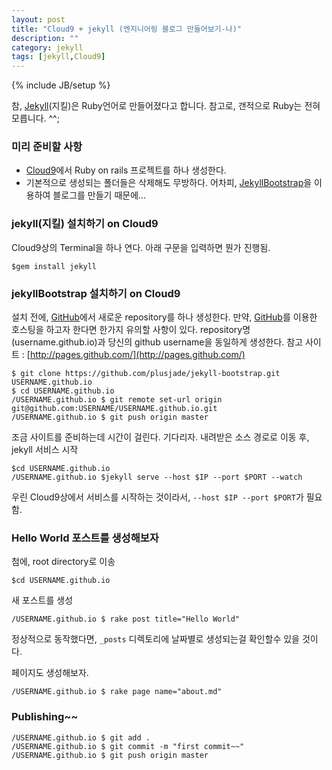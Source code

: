 ```yaml
---
layout: post
title: "Cloud9 + jekyll (엔지니어링 블로그 만들어보기-나)"
description: ""
category: jekyll
tags: [jekyll,Cloud9]
---
```

{% include JB/setup %}

참, [Jekyll](http://jekyllrb.com/)(지킬)은 Ruby언어로 만들어졌다고 합니다. 참고로, 갠적으로 Ruby는 전혀
모릅니다. ^^;

### 미리 준비할 사항
* [Cloud9](https://c9.io/)에서 Ruby on rails 프로젝트를 하나 생성한다.
* 기본적으로 생성되는 폴더들은 삭제해도 무방하다. 어차피, [JekyllBootstrap](http://jekyllbootstrap.com/)을 이용하여
  블로그를 만들기 때문에...

### jekyll(지킬) 설치하기 on Cloud9

Cloud9상의 Terminal을 하나 연다. 아래 구문을 입력하면 뭔가 진행됨.

    $gem install jekyll

### jekyllBootstrap 설치하기 on Cloud9

설치 전에, [GitHub](https://github.com/)에서 새로운 repository를 하나 생성한다.
만약, [GitHub](https://github.com/)를 이용한 호스팅을 하고자 한다면 한가지 유의할 사항이 있다.
repository명(username.github.io)과 당신의 github username을 동일하게 생성한다.
참고 사이트 : [http://pages.github.com/](http://pages.github.com/)

    $ git clone https://github.com/plusjade/jekyll-bootstrap.git USERNAME.github.io
    $ cd USERNAME.github.io
    /USERNAME.github.io $ git remote set-url origin git@github.com:USERNAME/USERNAME.github.io.git
    /USERNAME.github.io $ git push origin master

조금 사이트를 준비하는데 시간이 걸린다. 기다리자.
내려받은 소스 경로로 이동 후, jekyll 서비스 시작

    $cd USERNAME.github.io
    /USERNAME.github.io $jekyll serve --host $IP --port $PORT --watch

우린 Cloud9상에서 서비스를 시작하는 것이라서, `--host $IP --port $PORT`가 필요함.

### Hello World 포스트를 생성해보자

첨에, root directory로 이송

    $cd USERNAME.github.io

새 포스트를 생성

    /USERNAME.github.io $ rake post title="Hello World"

정상적으로 동작했다면, `_posts` 디렉토리에 날짜별로 생성되는걸 확인할수 있을 것이다.
    
페이지도 생성해보자.

    /USERNAME.github.io $ rake page name="about.md"

### Publishing~~

    /USERNAME.github.io $ git add .
    /USERNAME.github.io $ git commit -m "first commit~~"
    /USERNAME.github.io $ git push origin master




